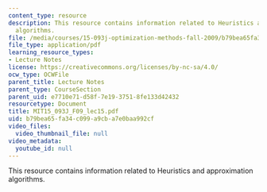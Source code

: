 ```yaml
---
content_type: resource
description: This resource contains information related to Heuristics and approximation
  algorithms.
file: /media/courses/15-093j-optimization-methods-fall-2009/b79bea65fa34c099a9cba7e0baa992cf_MIT15_093J_F09_lec15.pdf
file_type: application/pdf
learning_resource_types:
- Lecture Notes
license: https://creativecommons.org/licenses/by-nc-sa/4.0/
ocw_type: OCWFile
parent_title: Lecture Notes
parent_type: CourseSection
parent_uid: e7710e71-d58f-7e19-3751-8fe133d42432
resourcetype: Document
title: MIT15_093J_F09_lec15.pdf
uid: b79bea65-fa34-c099-a9cb-a7e0baa992cf
video_files:
  video_thumbnail_file: null
video_metadata:
  youtube_id: null
---
```

This resource contains information related to Heuristics and approximation algorithms.